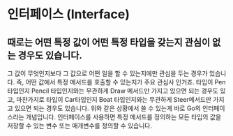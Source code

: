 # 인터페이스 (Interface)
## 때로는 어떤 특정 값이 어떤 특정 타입을 갖는지 관심이 없는 경우도 있습니다.
그 값이 무엇인지보다 그 값으로 어떤 일을 할 수 있는지에만 관심을 두는 경우가 있습니다. 즉, 어떤 값에서 특정 메서드를 호출할 수 있는지가 주요 관심사 인거죠. 타입이 Pen 타입인지 Pencil 타입인지와는 무관하게 Draw 메서드만 가지고 있으면 되는 경우도 있고, 마찬가지로 타입이 Car타입인지 Boat 타입인지와는 무관하게 Steer메서드만 가지고 있으면 되는 경우도 있습니다. 위와 같은 상황에서 쓸 수 있는게 바로 Go의 인터페이스라는 개념입니다. 인터페이스를 사용하면 특정 메서드를 정의하는 모든 타입의 값을 저장할 수 있는 변수 또는 매개변수를 정의할 수 있습니다.